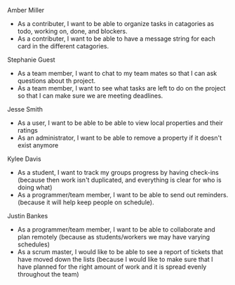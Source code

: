 Amber Miller
* As a contributer, I want to be able to organize tasks in catagories as todo, working on, done, and blockers.
* As a contributer, I want to be able to have a message string for each card in the different catagories.

Stephanie Guest
* As a team member, I want to chat to my team mates so that I can ask questions about th project.
* As a team member, I want to see what tasks are left to do on the project so that I can make sure we are meeting deadlines.

Jesse Smith
* As a user, I want to be able to be able to view local properties and their ratings
* As an administrator, I want to be able to remove a property if it doesn't exist anymore

Kylee Davis
* As a student, I want to track my groups progress by having check-ins (because then work isn't duplicated, and everything is clear for who is doing what)
* As a programmer/team member, I want to be able to send out reminders.(because
	 it will help keep people on schedule).

Justin Bankes
* As a programmer/team member, I want to be able to collaborate and plan remotely (because as students/workers we may have varying schedules)
* As a scrum master, I would like to be able to see a report of tickets that have moved down the lists (because I would like to make sure that I have planned for the right amount of work and it is spread evenly throughout the team)
